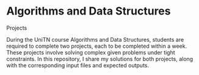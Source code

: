 # Algorithms and Data Structures
Projects

During the UniTN course Algorithms and Data Structures, students are required to complete two projects, each to be completed within a week. These projects involve solving complex given problems under tight constraints.
In this repository, I share my solutions for both projects, along with the corresponding input files and expected outputs.
